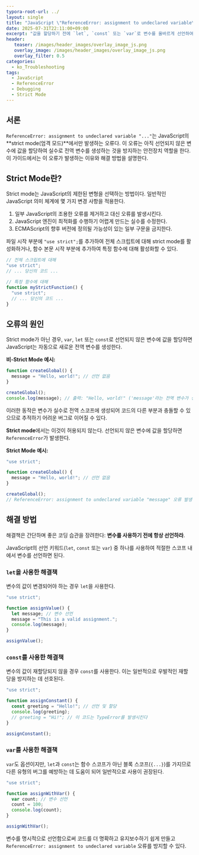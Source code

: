 ```yaml
---
typora-root-url: ../
layout: single
title: "JavaScript \"ReferenceError: assignment to undeclared variable\" 오류 해결 방법"
date: 2025-07-31T22:11:00+09:00
excerpt: "값을 할당하기 전에 `let`, `const` 또는 `var`로 변수를 올바르게 선언하여 JavaScript의 strict mode에서 발생하는 \"ReferenceError: assignment to undeclared variable\" 오류를 해결하세요."
header:
   teaser: /images/header_images/overlay_image_js.png
   overlay_image: /images/header_images/overlay_image_js.png
   overlay_filter: 0.5
categories:
  - ko_Troubleshooting
tags:
  - JavaScript
  - ReferenceError
  - Debugging
  - Strict Mode
---
```


## 서론

`ReferenceError: assignment to undeclared variable "..."`는 JavaScript의 **strict mode(엄격 모드)**에서만 발생하는 오류다. 이 오류는 아직 선언되지 않은 변수에 값을 할당하여 실수로 전역 변수를 생성하는 것을 방지하는 안전장치 역할을 한다. 이 가이드에서는 이 오류가 발생하는 이유와 해결 방법을 설명한다.

## Strict Mode란?

Strict mode는 JavaScript의 제한된 변형을 선택하는 방법이다. 일반적인 JavaScript 의미 체계에 몇 가지 변경 사항을 적용한다.
1.  일부 JavaScript의 조용한 오류를 제거하고 대신 오류를 발생시킨다.
2.  JavaScript 엔진이 최적화를 수행하기 어렵게 만드는 실수를 수정한다.
3.  ECMAScript의 향후 버전에 정의될 가능성이 있는 일부 구문을 금지한다.

파일 시작 부분에 `"use strict";`를 추가하여 전체 스크립트에 대해 strict mode를 활성화하거나, 함수 본문 시작 부분에 추가하여 특정 함수에 대해 활성화할 수 있다.

```javascript
// 전체 스크립트에 대해
"use strict";
// ... 당신의 코드 ...

// 특정 함수에 대해
function myStrictFunction() {
  "use strict";
  // ... 당신의 코드 ...
}
```

## 오류의 원인

Strict mode가 아닌 경우, `var`, `let` 또는 `const`로 선언되지 않은 변수에 값을 할당하면 JavaScript는 자동으로 새로운 전역 변수를 생성한다.

**비-Strict Mode 예시:**
```javascript
function createGlobal() {
  message = "Hello, world!"; // 선언 없음
}

createGlobal();
console.log(message); // 출력: "Hello, world!" ('message'라는 전역 변수가 생성됨)
```
이러한 동작은 변수가 실수로 전역 스코프에 생성되어 코드의 다른 부분과 충돌할 수 있으므로 추적하기 어려운 버그로 이어질 수 있다.

**Strict mode**에서는 이것이 허용되지 않는다. 선언되지 않은 변수에 값을 할당하면 `ReferenceError`가 발생한다.

**Strict Mode 예시:**
```javascript
"use strict";

function createGlobal() {
  message = "Hello, world!"; // 선언 없음
}

createGlobal(); 
// ReferenceError: assignment to undeclared variable "message" 오류 발생
```

## 해결 방법

해결책은 간단하며 좋은 코딩 습관을 장려한다: **변수를 사용하기 전에 항상 선언하라**.

JavaScript의 선언 키워드(`let`, `const` 또는 `var`) 중 하나를 사용하여 적절한 스코프 내에서 변수를 선언하면 된다.

### `let`을 사용한 해결책

변수의 값이 변경되어야 하는 경우 `let`을 사용한다.

```javascript
"use strict";

function assignValue() {
  let message; // 변수 선언
  message = "This is a valid assignment.";
  console.log(message);
}

assignValue();
```

### `const`를 사용한 해결책

변수의 값이 재할당되지 않을 경우 `const`를 사용한다. 이는 일반적으로 우발적인 재할당을 방지하는 데 선호된다.

```javascript
"use strict";

function assignConstant() {
  const greeting = "Hello!"; // 선언 및 할당
  console.log(greeting);
  // greeting = "Hi!"; // 이 코드는 TypeError를 발생시킨다
}

assignConstant();
```

### `var`를 사용한 해결책

`var`도 옵션이지만, `let`과 `const`는 함수 스코프가 아닌 블록 스코프(`{...}`)를 가지므로 다른 유형의 버그를 예방하는 데 도움이 되어 일반적으로 사용이 권장된다.

```javascript
"use strict";

function assignWithVar() {
  var count; // 변수 선언
  count = 100;
  console.log(count);
}

assignWithVar();
```

변수를 명시적으로 선언함으로써 코드를 더 명확하고 유지보수하기 쉽게 만들고 `ReferenceError: assignment to undeclared variable` 오류를 방지할 수 있다.

